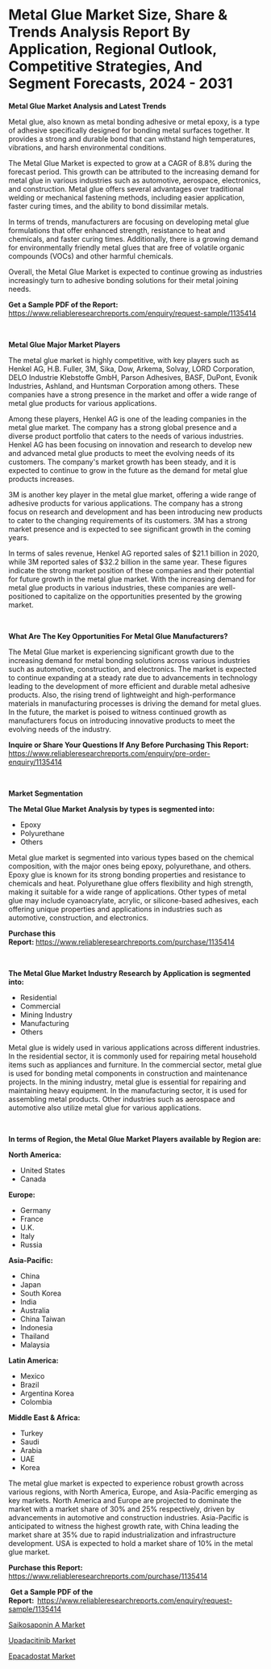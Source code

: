 <p><h1>Metal Glue Market Size, Share & Trends Analysis Report By Application, Regional Outlook, Competitive Strategies, And Segment Forecasts, 2024 - 2031</h1></p><p><strong>Metal Glue Market Analysis and Latest Trends</strong></p>
<p><p>Metal glue, also known as metal bonding adhesive or metal epoxy, is a type of adhesive specifically designed for bonding metal surfaces together. It provides a strong and durable bond that can withstand high temperatures, vibrations, and harsh environmental conditions.</p><p>The Metal Glue Market is expected to grow at a CAGR of 8.8% during the forecast period. This growth can be attributed to the increasing demand for metal glue in various industries such as automotive, aerospace, electronics, and construction. Metal glue offers several advantages over traditional welding or mechanical fastening methods, including easier application, faster curing times, and the ability to bond dissimilar metals.</p><p>In terms of trends, manufacturers are focusing on developing metal glue formulations that offer enhanced strength, resistance to heat and chemicals, and faster curing times. Additionally, there is a growing demand for environmentally friendly metal glues that are free of volatile organic compounds (VOCs) and other harmful chemicals.</p><p>Overall, the Metal Glue Market is expected to continue growing as industries increasingly turn to adhesive bonding solutions for their metal joining needs.</p></p>
<p><strong>Get a Sample PDF of the Report:&nbsp;</strong> <a href="https://www.reliableresearchreports.com/enquiry/request-sample/1135414">https://www.reliableresearchreports.com/enquiry/request-sample/1135414</a></p>
<p>&nbsp;</p>
<p><strong>Metal Glue Major Market Players</strong></p>
<p><p>The metal glue market is highly competitive, with key players such as Henkel AG, H.B. Fuller, 3M, Sika, Dow, Arkema, Solvay, LORD Corporation, DELO Industrie Klebstoffe GmbH, Parson Adhesives, BASF, DuPont, Evonik Industries, Ashland, and Huntsman Corporation among others. These companies have a strong presence in the market and offer a wide range of metal glue products for various applications.</p><p>Among these players, Henkel AG is one of the leading companies in the metal glue market. The company has a strong global presence and a diverse product portfolio that caters to the needs of various industries. Henkel AG has been focusing on innovation and research to develop new and advanced metal glue products to meet the evolving needs of its customers. The company's market growth has been steady, and it is expected to continue to grow in the future as the demand for metal glue products increases.</p><p>3M is another key player in the metal glue market, offering a wide range of adhesive products for various applications. The company has a strong focus on research and development and has been introducing new products to cater to the changing requirements of its customers. 3M has a strong market presence and is expected to see significant growth in the coming years.</p><p>In terms of sales revenue, Henkel AG reported sales of $21.1 billion in 2020, while 3M reported sales of $32.2 billion in the same year. These figures indicate the strong market position of these companies and their potential for future growth in the metal glue market. With the increasing demand for metal glue products in various industries, these companies are well-positioned to capitalize on the opportunities presented by the growing market.</p></p>
<p>&nbsp;</p>
<p><strong>What Are The Key Opportunities For Metal Glue Manufacturers?</strong></p>
<p><p>The Metal Glue market is experiencing significant growth due to the increasing demand for metal bonding solutions across various industries such as automotive, construction, and electronics. The market is expected to continue expanding at a steady rate due to advancements in technology leading to the development of more efficient and durable metal adhesive products. Also, the rising trend of lightweight and high-performance materials in manufacturing processes is driving the demand for metal glues. In the future, the market is poised to witness continued growth as manufacturers focus on introducing innovative products to meet the evolving needs of the industry.</p></p>
<p><strong>Inquire or Share Your Questions If Any Before Purchasing This Report:</strong> <a href="https://www.reliableresearchreports.com/enquiry/pre-order-enquiry/1135414">https://www.reliableresearchreports.com/enquiry/pre-order-enquiry/1135414</a></p>
<p>&nbsp;</p>
<p><strong>Market Segmentation</strong></p>
<p><strong>The Metal Glue Market Analysis by types is segmented into:</strong></p>
<p><ul><li>Epoxy</li><li>Polyurethane</li><li>Others</li></ul></p>
<p><p>Metal glue market is segmented into various types based on the chemical composition, with the major ones being epoxy, polyurethane, and others. Epoxy glue is known for its strong bonding properties and resistance to chemicals and heat. Polyurethane glue offers flexibility and high strength, making it suitable for a wide range of applications. Other types of metal glue may include cyanoacrylate, acrylic, or silicone-based adhesives, each offering unique properties and applications in industries such as automotive, construction, and electronics.</p></p>
<p><strong>Purchase this Report:&nbsp;</strong><a href="https://www.reliableresearchreports.com/purchase/1135414">https://www.reliableresearchreports.com/purchase/1135414</a></p>
<p>&nbsp;</p>
<p><strong>The Metal Glue Market Industry Research by Application is segmented into:</strong></p>
<p><ul><li>Residential</li><li>Commercial</li><li>Mining Industry</li><li>Manufacturing</li><li>Others</li></ul></p>
<p><p>Metal glue is widely used in various applications across different industries. In the residential sector, it is commonly used for repairing metal household items such as appliances and furniture. In the commercial sector, metal glue is used for bonding metal components in construction and maintenance projects. In the mining industry, metal glue is essential for repairing and maintaining heavy equipment. In the manufacturing sector, it is used for assembling metal products. Other industries such as aerospace and automotive also utilize metal glue for various applications.</p></p>
<p>&nbsp;</p>
<p><strong>In terms of Region, the Metal Glue Market Players available by Region are:</strong></p>
<p>
    <p> <strong> North America: </strong>
        <ul>
            <li>United States</li>
            <li>Canada</li>
        </ul>
        </p> 
    <p> <strong> Europe: </strong>
        <ul>
            <li>Germany</li>
            <li>France</li>
            <li>U.K.</li>
            <li>Italy</li>
            <li>Russia</li>
        </ul>
        </p> 
    <p> <strong> Asia-Pacific: </strong>
        <ul>
            <li>China</li>
            <li>Japan</li>
            <li>South Korea</li>
            <li>India</li>
            <li>Australia</li>
            <li>China Taiwan</li>
            <li>Indonesia</li>
            <li>Thailand</li>
            <li>Malaysia</li>
        </ul>
        </p> 
    <p> <strong> Latin America: </strong>
        <ul>
            <li>Mexico</li>
            <li>Brazil</li>
            <li>Argentina Korea</li>
            <li>Colombia</li>
        </ul>
        </p> 
    <p> <strong> Middle East & Africa: </strong>
        <ul>
            <li>Turkey</li>
            <li>Saudi</li>
            <li>Arabia</li>
            <li>UAE</li>
            <li>Korea</li>
        </ul>
    </p>
    </p>
<p><p>The metal glue market is expected to experience robust growth across various regions, with North America, Europe, and Asia-Pacific emerging as key markets. North America and Europe are projected to dominate the market with a market share of 30% and 25% respectively, driven by advancements in automotive and construction industries. Asia-Pacific is anticipated to witness the highest growth rate, with China leading the market share at 35% due to rapid industrialization and infrastructure development. USA is expected to hold a market share of 10% in the metal glue market.</p></p>
<p><strong>Purchase this Report: </strong><a href="https://www.reliableresearchreports.com/purchase/1135414">https://www.reliableresearchreports.com/purchase/1135414</a></p>
<p>&nbsp;<strong>Get a Sample PDF of the Report:&nbsp;&nbsp;</strong><a href="https://www.reliableresearchreports.com/enquiry/request-sample/1135414">https://www.reliableresearchreports.com/enquiry/request-sample/1135414</a></p>
<p><strong></strong></p>
<p><p><a href="https://view.publitas.com/reportprime-1/saikosaponin-a-market-analysis-examines-its-scope-on-growth-opportunities-and-forecasted-trends-spanning-from-2023-to-2030/">Saikosaponin A Market</a></p><p><a href="https://view.publitas.com/reportprime-1/decoding-the-upadacitinib-market-a-deep-dive-into-the-latest-market-trends-market-segmentation-and-competitive-analysis/">Upadacitinib Market</a></p><p><a href="https://view.publitas.com/reportprime-1/epacadostat-market-analysis-and-market-size-global-industry-overview-market-segmentation-and-forecast-2023-to-2030/">Epacadostat Market</a></p></p>
